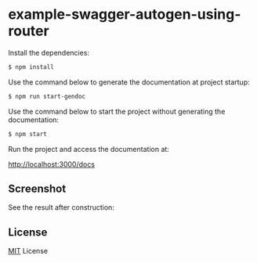 # example-swagger-autogen-using-router

Install the dependencies:

```bash
$ npm install
```

Use the command below to generate the documentation at project startup:

```bash
$ npm run start-gendoc
```

Use the command below to start the project without generating the documentation:

```bash
$ npm start
```

Run the project and access the documentation at:

[http://localhost:3000/docs](http://localhost:3000/docs)

## Screenshot
See the result after construction:



## License
[MIT](LICENSE) License